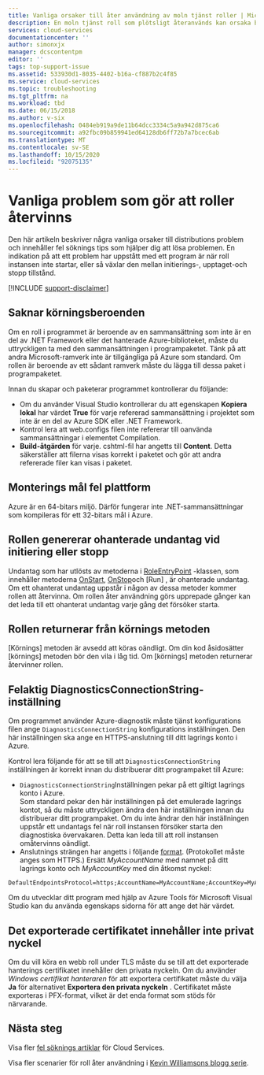 ```yaml
---
title: Vanliga orsaker till åter användning av moln tjänst roller | Microsoft Docs
description: En moln tjänst roll som plötsligt återanvänds kan orsaka betydande stillestånds tid. Här följer några vanliga problem som gör att roller återvinns, vilket kan hjälpa dig att minska stillestånds tiden.
services: cloud-services
documentationcenter: ''
author: simonxjx
manager: dcscontentpm
editor: ''
tags: top-support-issue
ms.assetid: 533930d1-8035-4402-b16a-cf887b2c4f85
ms.service: cloud-services
ms.topic: troubleshooting
ms.tgt_pltfrm: na
ms.workload: tbd
ms.date: 06/15/2018
ms.author: v-six
ms.openlocfilehash: 0484eb919a9de11b64dcc3334c5a9a942d875ca6
ms.sourcegitcommit: a92fbc09b859941ed64128db6ff72b7a7bcec6ab
ms.translationtype: MT
ms.contentlocale: sv-SE
ms.lasthandoff: 10/15/2020
ms.locfileid: "92075135"
---
```

# <a name="common-issues-that-cause-roles-to-recycle"></a>Vanliga problem som gör att roller återvinns
Den här artikeln beskriver några vanliga orsaker till distributions problem och innehåller fel söknings tips som hjälper dig att lösa problemen. En indikation på att ett problem har uppstått med ett program är när roll instansen inte startar, eller så växlar den mellan initierings-, upptaget-och stopp tillstånd.

[!INCLUDE [support-disclaimer](../../includes/support-disclaimer.md)]

## <a name="missing-runtime-dependencies"></a>Saknar körningsberoenden
Om en roll i programmet är beroende av en sammansättning som inte är en del av .NET Framework eller det hanterade Azure-biblioteket, måste du uttryckligen ta med den sammansättningen i programpaketet. Tänk på att andra Microsoft-ramverk inte är tillgängliga på Azure som standard. Om rollen är beroende av ett sådant ramverk måste du lägga till dessa paket i programpaketet.

Innan du skapar och paketerar programmet kontrollerar du följande:

* Om du använder Visual Studio kontrollerar du att egenskapen **Kopiera lokal** har värdet **True** för varje refererad sammansättning i projektet som inte är en del av Azure SDK eller .NET Framework.
* Kontrol lera att web.configs filen inte refererar till oanvända sammansättningar i elementet Compilation.
* **Build-åtgärden** för varje. cshtml-fil har angetts till **Content**. Detta säkerställer att filerna visas korrekt i paketet och gör att andra refererade filer kan visas i paketet.

## <a name="assembly-targets-wrong-platform"></a>Monterings mål fel plattform
Azure är en 64-bitars miljö. Därför fungerar inte .NET-sammansättningar som kompileras för ett 32-bitars mål i Azure.

## <a name="role-throws-unhandled-exceptions-while-initializing-or-stopping"></a>Rollen genererar ohanterade undantag vid initiering eller stopp
Undantag som har utlösts av metoderna i [RoleEntryPoint] -klassen, som innehåller metoderna [OnStart], [OnStop]och [Run] , är ohanterade undantag. Om ett ohanterat undantag uppstår i någon av dessa metoder kommer rollen att återvinna. Om rollen åter användning görs upprepade gånger kan det leda till ett ohanterat undantag varje gång det försöker starta.

## <a name="role-returns-from-run-method"></a>Rollen returnerar från körnings metoden
[Körnings] metoden är avsedd att köras oändligt. Om din kod åsidosätter [körnings] metoden bör den vila i låg tid. Om [körnings] metoden returnerar återvinner rollen.

## <a name="incorrect-diagnosticsconnectionstring-setting"></a>Felaktig DiagnosticsConnectionString-inställning
Om programmet använder Azure-diagnostik måste tjänst konfigurations filen ange `DiagnosticsConnectionString` konfigurations inställningen. Den här inställningen ska ange en HTTPS-anslutning till ditt lagrings konto i Azure.

Kontrol lera följande för att se till att `DiagnosticsConnectionString` inställningen är korrekt innan du distribuerar ditt programpaket till Azure:  

* `DiagnosticsConnectionString`Inställningen pekar på ett giltigt lagrings konto i Azure.  
  Som standard pekar den här inställningen på det emulerade lagrings kontot, så du måste uttryckligen ändra den här inställningen innan du distribuerar ditt programpaket. Om du inte ändrar den här inställningen uppstår ett undantags fel när roll instansen försöker starta den diagnostiska övervakaren. Detta kan leda till att roll instansen omåtervinns oändligt.
* Anslutnings strängen har angetts i följande [format](../storage/common/storage-configure-connection-string.md). (Protokollet måste anges som HTTPS.) Ersätt *MyAccountName* med namnet på ditt lagrings konto och *MyAccountKey* med din åtkomst nyckel:    

```console
DefaultEndpointsProtocol=https;AccountName=MyAccountName;AccountKey=MyAccountKey
```

  Om du utvecklar ditt program med hjälp av Azure Tools för Microsoft Visual Studio kan du använda egenskaps sidorna för att ange det här värdet.

## <a name="exported-certificate-does-not-include-private-key"></a>Det exporterade certifikatet innehåller inte privat nyckel
Om du vill köra en webb roll under TLS måste du se till att det exporterade hanterings certifikatet innehåller den privata nyckeln. Om du använder *Windows certifikat hanteraren* för att exportera certifikatet måste du välja **Ja** för alternativet **Exportera den privata nyckeln** . Certifikatet måste exporteras i PFX-format, vilket är det enda format som stöds för närvarande.

## <a name="next-steps"></a>Nästa steg
Visa fler [fel söknings artiklar](../index.yml?product=cloud-services&tag=top-support-issue) för Cloud Services.

Visa fler scenarier för roll åter användning i [Kevin Williamsons blogg serie](/archive/blogs/kwill/windows-azure-paas-compute-diagnostics-data).

[RoleEntryPoint]: /previous-versions/azure/reference/ee758619(v=azure.100)
[OnStart]: /previous-versions/azure/reference/ee772851(v=azure.100)
[OnStop]: /previous-versions/azure/reference/ee772844(v=azure.100)
[Kör]: /previous-versions/azure/reference/ee772746(v=azure.100)